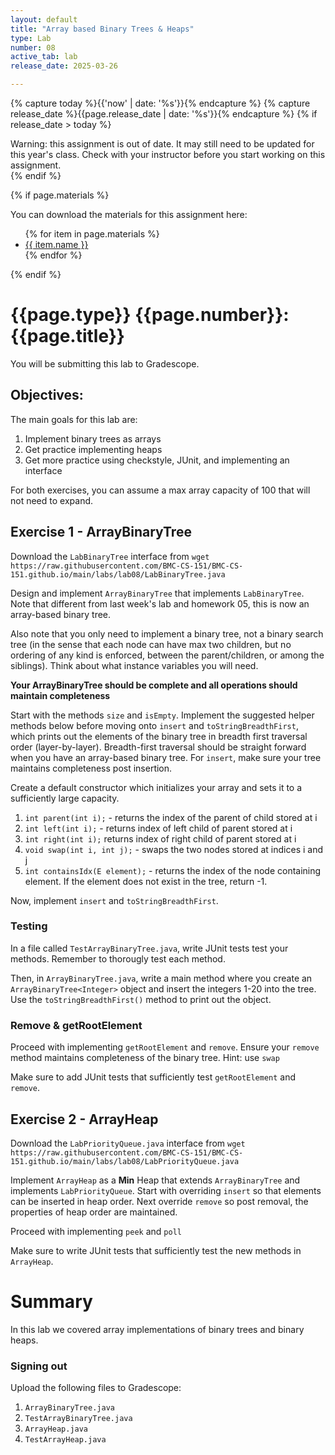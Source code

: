 ```yaml
---
layout: default
title: "Array based Binary Trees & Heaps"
type: Lab
number: 08
active_tab: lab
release_date: 2025-03-26

---
```


<!-- Check whether the assignment is ready to release -->
{% capture today %}{{'now' | date: '%s'}}{% endcapture %}
{% capture release_date %}{{page.release_date | date: '%s'}}{% endcapture %}
{% if release_date > today %} 
<div class="alert alert-danger">
Warning: this assignment is out of date.  It may still need to be updated for this year's class.  Check with your instructor before you start working on this assignment.
</div>
{% endif %}
<!-- End of check whether the assignment is up to date -->


<!-- Check whether the assignment is up to date -->
<!--{% capture this_year %}{{'now' | date: '%Y'}}{% endcapture %}
{% capture due_year %}{{page.due_date | date: '%Y'}}{% endcapture %}
{% if this_year != due_year %} 
<div class="alert alert-danger">
Warning: this assignment is out of date.  It may still need to be updated for this year's class.  Check with your instructor before you start working on this assignment.
</div>
{% endif %}-->
<!-- End of check whether the assignment is up to date -->



{% if page.materials %}
<div class="alert alert-info">
You can download the materials for this assignment here:
<ul>
{% for item in page.materials %}
<li><a href="{{item.url}}">{{ item.name }}</a></li>
{% endfor %}
</ul>

</div>
{% endif %}





{{page.type}} {{page.number}}: {{page.title}}
=============================================================
You will be submitting this lab to Gradescope. 

## Objectives:

The main goals for this lab are:
1. Implement binary trees as arrays
2. Get practice implementing heaps
3. Get more practice using checkstyle, JUnit, and implementing an interface

For both exercises, you can assume a max array capacity of 100 that will not need to expand. 

## Exercise 1 - ArrayBinaryTree
Download the `LabBinaryTree` interface from 
`wget https://raw.githubusercontent.com/BMC-CS-151/BMC-CS-151.github.io/main/labs/lab08/LabBinaryTree.java`


Design and implement `ArrayBinaryTree` that 
implements `LabBinaryTree`. 
Note that different from last week's lab and homework 05,
this is now an array-based binary tree. 

Also note that you only need
to implement a binary tree, not a binary search tree (in the sense that each node can have
max two children, but no ordering of any kind is enforced, between the parent/children, or
among the siblings). Think about what instance variables you will need.

**Your ArrayBinaryTree should be complete and all operations should maintain completeness**

Start with the methods `size` and `isEmpty`. 
Implement the suggested helper methods below
before moving onto `insert` and 
`toStringBreadthFirst`, 
which prints out the elements of
the binary tree in breadth first traversal order (layer-by-layer). Breadth-first traversal should be straight forward
when you have an array-based binary tree. For `insert`, make sure your tree maintains completeness post insertion. 

Create a default constructor which initializes your array and sets it to a sufficiently large capacity. 

1. `int parent(int i);` - returns the index of the parent of child stored at i
2. `int left(int i);` - returns index of left child of parent stored at i
3. `int right(int i);` returns index of right child of parent stored at i
4. `void swap(int i, int j);` - swaps the two nodes stored at indices i and j
5. `int containsIdx(E element);` - returns the index of the node containing element. If the element does not exist in the tree, return -1. 

Now, implement `insert` and `toStringBreadthFirst`. 



###  Testing
In a file called `TestArrayBinaryTree.java`,
write JUnit tests test your methods. 
Remember to thorougly test each method. 

Then, in `ArrayBinaryTree.java`,
write a main method where you create an
`ArrayBinaryTree<Integer>` object
and insert the integers 1-20 into the tree.
Use the `toStringBreadthFirst()` method
to print out the object. 

### Remove & getRootElement
Proceed with implementing `getRootElement` and `remove`. Ensure your `remove`  method maintains completeness of the binary tree. Hint: use `swap`

Make sure to add JUnit tests that sufficiently test `getRootElement` and `remove`.

## Exercise 2 - ArrayHeap
Download the `LabPriorityQueue.java` interface from 
`wget https://raw.githubusercontent.com/BMC-CS-151/BMC-CS-151.github.io/main/labs/lab08/LabPriorityQueue.java`

Implement `ArrayHeap` as a **Min** Heap that extends `ArrayBinaryTree` and 
implements `LabPriorityQueue`. Start with overriding `insert` so
that elements can be inserted in heap order. Next override `remove` so post removal, the properties of heap order are maintained. 

Proceed with implementing `peek` and `poll`

Make sure to write JUnit tests that sufficiently test the new methods
in `ArrayHeap`.

# Summary

In this lab we covered array implementations of binary trees
and binary heaps. 

### Signing out
Upload the following files to Gradescope:
1. `ArrayBinaryTree.java`
2. `TestArrayBinaryTree.java`
3. `ArrayHeap.java`
4. `TestArrayHeap.java`
